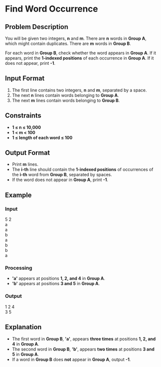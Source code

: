 # Find Word Occurrence  

## Problem Description  
You will be given two integers, **n** and **m**. There are **n** words in **Group A**, which might contain duplicates. There are **m** words in **Group B**.  

For each word in **Group B**, check whether the word appears in **Group A**. If it appears, print the **1-indexed positions** of each occurrence in **Group A**. If it does not appear, print **-1**.  

## Input Format  
1. The first line contains two integers, **n** and **m**, separated by a space.  
2. The next **n** lines contain words belonging to **Group A**.  
3. The next **m** lines contain words belonging to **Group B**.  

## Constraints  
- **1 ≤ n ≤ 10,000**  
- **1 < m < 100**  
- **1 ≤ length of each word ≤ 100**  

## Output Format  
- Print **m** lines.  
- The **i-th** line should contain the **1-indexed positions** of occurrences of the **i-th** word from **Group B**, separated by spaces.  
- If the word does not appear in **Group A**, print **-1**.  

## Example  

### Input
5 2  
a  
a  
b  
a  
b  
b  
a  

### Processing  
- **'a'** appears at positions **1, 2, and 4** in **Group A**.  
- **'b'** appears at positions **3 and 5** in **Group A**.  

### Output  
1 2 4  
3 5    

## Explanation  
- The first word in **Group B**, **'a'**, appears **three times** at positions **1, 2, and 4** in **Group A**.  
- The second word in **Group B**, **'b'**, appears **two times** at positions **3 and 5** in **Group A**.  
- If a word in **Group B** does **not** appear in **Group A**, output **-1**.